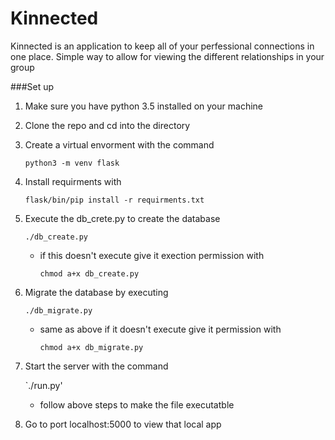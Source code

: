 Kinnected
=========

Kinnected is an application to keep all of your perfessional connections in one place. Simple way to allow for viewing the different relationships in your group

###Set up

1. Make sure you have python 3.5 installed on your machine

2. Clone the repo and cd into the directory

3. Create a virtual envorment with the command

    `python3 -m venv flask`

4. Install requirments with

    `flask/bin/pip install -r requirments.txt`


5. Execute the db_crete.py to create the database

    `./db_create.py`

    - if this doesn't execute give it exection permission with

        `chmod a+x db_create.py`

6. Migrate the database by executing

    `./db_migrate.py`

    - same as above if it doesn't execute give it permission with

        `chmod a+x db_migrate.py`
7. Start the server with the command

    `./run.py'

    - follow above steps to make the file executatble
8. Go to port localhost:5000 to view that local app
